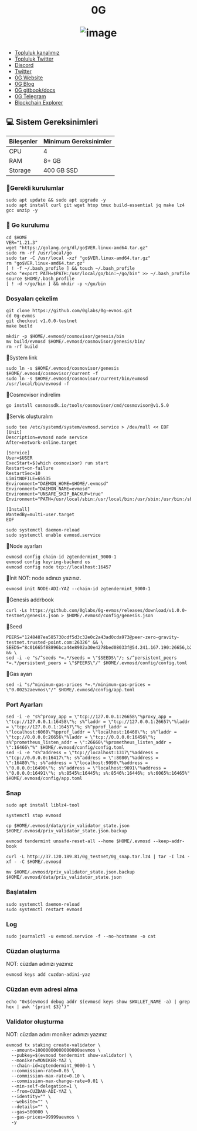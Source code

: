<h1 align="center"> 0G

![image](https://github.com/molla202/0G/assets/91562185/6eca238f-cd35-411b-9c5a-857fbd80dd33)


</h1>


 * [Topluluk kanalımız](https://t.me/corenodechat)<br>
 * [Topluluk Twitter](https://twitter.com/corenodeHQ)<br>
 * [Discord](https://discord.com/invite/0glabs)<br>
 * [Twitter](https://twitter.com/0G_labs)<br>
 * [0G Website](https://0g.ai/)<br>
 * [0G Blog](https://blog.0g.ai/)<br>
 * [0G gitbook/docs](https://zerogravity.gitbook.io/0g-doc/)<br>
 * [0G Telegram](https://t.me/web3_0glabs)<br>
 * [Blockchain Explorer](https://explorer.corenodehq.com/0G-Testnet)<br>


## 💻 Sistem Gereksinimleri
| Bileşenler | Minimum Gereksinimler | 
| ------------ | ------------ |
| CPU |	4|
| RAM	| 8+ GB |
| Storage	| 400 GB SSD |

### 🚧Gerekli kurulumlar
```
sudo apt update && sudo apt upgrade -y
sudo apt install curl git wget htop tmux build-essential jq make lz4 gcc unzip -y
```

### 🚧 Go kurulumu
```
cd $HOME
VER="1.21.3"
wget "https://golang.org/dl/go$VER.linux-amd64.tar.gz"
sudo rm -rf /usr/local/go
sudo tar -C /usr/local -xzf "go$VER.linux-amd64.tar.gz"
rm "go$VER.linux-amd64.tar.gz"
[ ! -f ~/.bash_profile ] && touch ~/.bash_profile
echo "export PATH=$PATH:/usr/local/go/bin:~/go/bin" >> ~/.bash_profile
source $HOME/.bash_profile
[ ! -d ~/go/bin ] && mkdir -p ~/go/bin
```

### Dosyaları çekelim
```
git clone https://github.com/0glabs/0g-evmos.git
cd 0g-evmos
git checkout v1.0.0-testnet
make build
```
```
mkdir -p $HOME/.evmosd/cosmovisor/genesis/bin
mv build/evmosd $HOME/.evmosd/cosmovisor/genesis/bin/
rm -rf build
```
🚧System link
```
sudo ln -s $HOME/.evmosd/cosmovisor/genesis $HOME/.evmosd/cosmovisor/current -f
sudo ln -s $HOME/.evmosd/cosmovisor/current/bin/evmosd /usr/local/bin/evmosd -f
```
🚧Cosmovisor indirelim
```
go install cosmossdk.io/tools/cosmovisor/cmd/cosmovisor@v1.5.0
```
🚧Servis oluşturalım
```
sudo tee /etc/systemd/system/evmosd.service > /dev/null << EOF
[Unit]
Description=evmosd node service
After=network-online.target

[Service]
User=$USER
ExecStart=$(which cosmovisor) run start
Restart=on-failure
RestartSec=10
LimitNOFILE=65535
Environment="DAEMON_HOME=$HOME/.evmosd"
Environment="DAEMON_NAME=evmosd"
Environment="UNSAFE_SKIP_BACKUP=true"
Environment="PATH=/usr/local/sbin:/usr/local/bin:/usr/sbin:/usr/bin:/sbin:/bin:/usr/games:/usr/local/games:/snap/bin:$HOME/.evmosd/cosmovisor/current/bin"

[Install]
WantedBy=multi-user.target
EOF
```
```
sudo systemctl daemon-reload
sudo systemctl enable evmosd.service
```
🚧Node ayarları
```
evmosd config chain-id zgtendermint_9000-1
evmosd config keyring-backend os
evmosd config node tcp://localhost:16457
```
🚧İnit
NOT: node adınızı yazınız.
```
evmosd init NODE-ADI-YAZ --chain-id zgtendermint_9000-1
```
🚧Genesis addrbook
```
curl -Ls https://github.com/0glabs/0g-evmos/releases/download/v1.0.0-testnet/genesis.json > $HOME/.evmosd/config/genesis.json
```
🚧Seed
```
PEERS="1248487ea585730cdf5d3c32e0c2a43ad0cda973@peer-zero-gravity-testnet.trusted-point.com:26326" && \
SEEDS="8c01665f88896bca44e8902a30e4278bed08033f@54.241.167.190:26656,b288e8b37f4b0dbd9a03e8ce926cd9c801aacf27@54.176.175.48:26656,8e20e8e88d504e67c7a3a58c2ea31d965aa2a890@54.193.250.204:26656,e50ac888b35175bfd4f999697bdeb5b7b52bfc06@54.215.187.94:26656" && \
sed -i -e "s/^seeds *=.*/seeds = \"$SEEDS\"/; s/^persistent_peers *=.*/persistent_peers = \"$PEERS\"/" $HOME/.evmosd/config/config.toml
```
🚧Gas ayarı
```
sed -i "s/^minimum-gas-prices *=.*/minimum-gas-prices = \"0.00252aevmos\"/" $HOME/.evmosd/config/app.toml
```
### Port Ayarları
```
sed -i -e "s%^proxy_app = \"tcp://127.0.0.1:26658\"%proxy_app = \"tcp://127.0.0.1:16458\"%; s%^laddr = \"tcp://127.0.0.1:26657\"%laddr = \"tcp://127.0.0.1:16457\"%; s%^pprof_laddr = \"localhost:6060\"%pprof_laddr = \"localhost:16460\"%; s%^laddr = \"tcp://0.0.0.0:26656\"%laddr = \"tcp://0.0.0.0:16456\"%; s%^prometheus_listen_addr = \":26660\"%prometheus_listen_addr = \":16466\"%" $HOME/.evmosd/config/config.toml
sed -i -e "s%^address = \"tcp://localhost:1317\"%address = \"tcp://0.0.0.0:16417\"%; s%^address = \":8080\"%address = \":16480\"%; s%^address = \"localhost:9090\"%address = \"0.0.0.0:16490\"%; s%^address = \"localhost:9091\"%address = \"0.0.0.0:16491\"%; s%:8545%:16445%; s%:8546%:16446%; s%:6065%:16465%" $HOME/.evmosd/config/app.toml
```
### Snap
```
sudo apt install liblz4-tool

systemctl stop evmosd

cp $HOME/.evmosd/data/priv_validator_state.json $HOME/.evmosd/priv_validator_state.json.backup

evmosd tendermint unsafe-reset-all --home $HOME/.evmosd --keep-addr-book

curl -L http://37.120.189.81/0g_testnet/0g_snap.tar.lz4 | tar -I lz4 -xf - -C $HOME/.evmosd

mv $HOME/.evmosd/priv_validator_state.json.backup $HOME/.evmosd/data/priv_validator_state.json
```
### Başlatalım
```
sudo systemctl daemon-reload
sudo systemctl restart evmosd
```
### Log
```
sudo journalctl -u evmosd.service -f --no-hostname -o cat
```
### Cüzdan oluşturma
NOT: cüzdan adınızı yazınız
```
evmosd keys add cuzdan-adini-yaz
```
### Cüzdan evm adresi alma
```
echo "0x$(evmosd debug addr $(evmosd keys show $WALLET_NAME -a) | grep hex | awk '{print $3}')"
```
### Validator oluşturma

NOT: cüzdan adını moniker adınızı yazınız
```
evmosd tx staking create-validator \
  --amount=10000000000000000aevmos \
  --pubkey=$(evmosd tendermint show-validator) \
  --moniker=MONIKER-YAZ \
  --chain-id=zgtendermint_9000-1 \
  --commission-rate=0.05 \
  --commission-max-rate=0.10 \
  --commission-max-change-rate=0.01 \
  --min-self-delegation=1 \
  --from=CUZDAN-ADI-YAZ \
  --identity="" \
  --website="" \
  --details="" \
  --gas=500000 \
  --gas-prices=99999aevmos \
  -y
```









